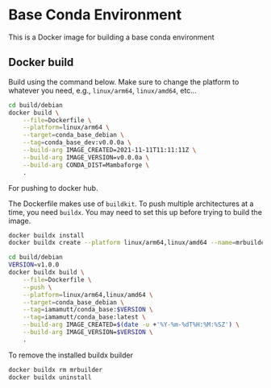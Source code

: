 # Base Conda Environment

This is a Docker image for building a base conda environment

## Docker build

Build using the command below. Make sure to change the platform to whatever you need, e.g., `linux/arm64`, `linux/amd64`, etc...

```bash
cd build/debian
docker build \
    --file=Dockerfile \
    --platform=linux/arm64 \
    --target=conda_base_debian \
    --tag=conda_base_dev:v0.0.0a \
    --build-arg IMAGE_CREATED=2021-11-11T11:11:11Z \
    --build-arg IMAGE_VERSION=v0.0.0a \
    --build-arg CONDA_DIST=Mambaforge \
    .
```

For pushing to docker hub.

The Dockerfile makes use of `buildkit`. To push multiple architectures at a time, you need `buildx`. You may need to set this up before trying to build the image.

```bash
docker buildx install
docker buildx create --platform linux/arm64,linux/amd64 --name=mrbuilder --use
```

```bash
cd build/debian
VERSION=v1.0.0
docker buildx build \
    --file=Dockerfile \
    --push \
    --platform=linux/arm64,linux/amd64 \
    --target=conda_base_debian \
    --tag=iamamutt/conda_base:$VERSION \
    --tag=iamamutt/conda_base:latest \
    --build-arg IMAGE_CREATED=$(date -u +'%Y-%m-%dT%H:%M:%SZ') \
    --build-arg IMAGE_VERSION=$VERSION \
    .
```

To remove the installed buildx builder
    
```bash
docker buildx rm mrbuilder
docker buildx uninstall
```

<!-- 

```bash
cd build/debian
docker buildx build \
    --file=Dockerfile \
    --platform=linux/arm64 \
    --output=type=docker \
    --target=conda_base_debian \
    --tag=conda_base_dev:v0.0.0a \
    --build-arg IMAGE_CREATED=2021-11-11T11:11:11Z \
    --build-arg IMAGE_VERSION=v0.0.0a \
    --build-arg CONDA_DIST=Mambaforge \
    .
```

#> git tag -a v1.0.0 -m "GitHub Actions Initial Workflow"
#> git push --tags
#> git push origin v1.0.0

#> git tag -d v1.0.0
#> git push --delete origin v1.0.0

commands:
find . ! -writable
-->
